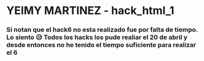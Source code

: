 # YEIMY MARTINEZ - hack_html_1
### Si notan que el hack6 no esta realizado fue por falta de tiempo. Lo siento 😥 Todos los hacks los pude realiar el 20 de abril y desde entonces no he tenido el tiempo suficiente para realizar el 6 
